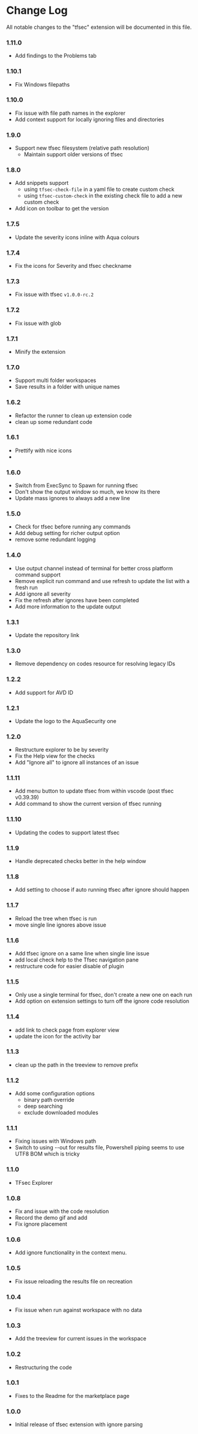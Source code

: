 # Change Log

All notable changes to the "tfsec" extension will be documented in this file.

### 1.11.0
- Add findings to the Problems tab

### 1.10.1
- Fix Windows filepaths

### 1.10.0
- Fix issue with file path names in the explorer
- Add context support for locally ignoring files and directories

### 1.9.0
- Support new tfsec filesystem (relative path resolution)
  - Maintain support older versions of tfsec

### 1.8.0
- Add snippets support
  - using `tfsec-check-file` in a yaml file to create custom check
  - using `tfsec-custom-check` in the existing check file to add a new custom check
- Add icon on toolbar to get the version

### 1.7.5
- Update the severity icons inline with Aqua colours

### 1.7.4 
- Fix the icons for Severity and tfsec checkname

### 1.7.3
- Fix issue with tfsec `v1.0.0-rc.2`

### 1.7.2
- Fix issue with glob

### 1.7.1
- Minify the extension

### 1.7.0
- Support multi folder workspaces
- Save results in a folder with unique names

### 1.6.2
- Refactor the runner to clean up extension code
- clean up some redundant code

### 1.6.1
- Prettify with nice icons
- 
### 1.6.0
- Switch from ExecSync to Spawn for running tfsec
- Don't show the output window so much, we know its there
- Update mass ignores to always add a new line

### 1.5.0
- Check for tfsec before running any commands
- Add debug setting for richer output option
- remove some redundant logging

### 1.4.0
- Use output channel instead of terminal for better cross platform command support
- Remove explicit run command and use refresh to update the list with a fresh run
- Add ignore all severity
- Fix the refresh after ignores have been completed
- Add more information to the update output  
  
### 1.3.1
- Update the repository link

### 1.3.0
- Remove dependency on codes resource for resolving legacy IDs

### 1.2.2
- Add support for AVD ID

### 1.2.1
- Update the logo to the AquaSecurity one

### 1.2.0
- Restructure explorer to be by severity
- Fix the Help view for the checks
- Add "Ignore all" to ignore all instances of an issue

### 1.1.11
- Add menu button to update tfsec from within vscode (post tfsec v0.39.39)
- Add command to show the current version of tfsec running

### 1.1.10
- Updating the codes to support latest tfsec

### 1.1.9
- Handle deprecated checks better in the help window

### 1.1.8
- Add setting to choose if auto running tfsec after ignore should happen

### 1.1.7
- Reload the tree when tfsec is run
- move single line ignores above issue

### 1.1.6
- Add tfsec ignore on a same line when single line issue
- add local check help to the Tfsec navigation pane
- restructure code for easier disable of plugin

### 1.1.5
- Only use a single terminal for tfsec, don't create a new one on each run
- Add option on extension settings to turn off the ignore code resolution

### 1.1.4
- add link to check page from explorer view
- update the icon for the activity bar

### 1.1.3
- clean up the path in the treeview to remove prefix

### 1.1.2
- Add some configuration options
  - binary path override
  - deep searching
  - exclude downloaded modules

### 1.1.1
- Fixing issues with Windows path
- Switch to using --out for results file, Powershell piping seems to use UTF8 BOM which is tricky

### 1.1.0
- TFsec Explorer

### 1.0.8
- Fix and issue with the code resolution
- Record the demo gif and add
- Fix ignore placement

### 1.0.6
- Add ignore functionality in the context menu.

### 1.0.5
- Fix issue reloading the results file on recreation

### 1.0.4 
- Fix issue when run against workspace with no data

### 1.0.3
- Add the treeview for current issues in the workspace

### 1.0.2
- Restructuring the code

### 1.0.1
- Fixes to the Readme for the marketplace page

### 1.0.0
- Initial release of tfsec extension with ignore parsing
